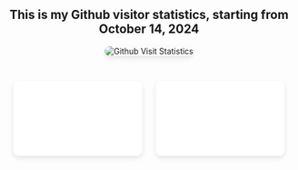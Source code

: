 <div align="center">
  <h2>This is my Github visitor statistics, starting from October 14, 2024</h2>

  <!-- 访问者统计独占一行 -->
  <img src="https://count.kjchmc.cn/get/@:WindyDante" alt="Github Visit Statistics" style="margin-bottom: 20px; border-radius: 10px; box-shadow: 0 4px 8px rgba(0, 0, 0, 0.1);"/> 

  <!-- 语言状态图两个占一行，带有间距、圆角和阴影 -->
  <a href="https://github.com/WindyDante/github-stats-transparent/tree/main?tab=readme-ov-file"><img src="https://github.com/WindyDante/github-stats-transparent/blob/output/generated/languages.svg" alt="Languages Stats" style="display:inline-block; width:45%; margin: 10px; border-radius: 10px; box-shadow: 0 4px 8px rgba(0, 0, 0, 0.1);"/></a>
  <a href="https://github.com/WindyDante/github-stats-transparent/tree/main?tab=readme-ov-file"><img src="https://github.com/WindyDante/github-stats-transparent/blob/output/generated/overview.svg" alt="Overview Stats" style="display:inline-block; width:45%; margin: 10px; border-radius: 10px; box-shadow: 0 4px 8px rgba(0, 0, 0, 0.1);"/></a>
</div>

